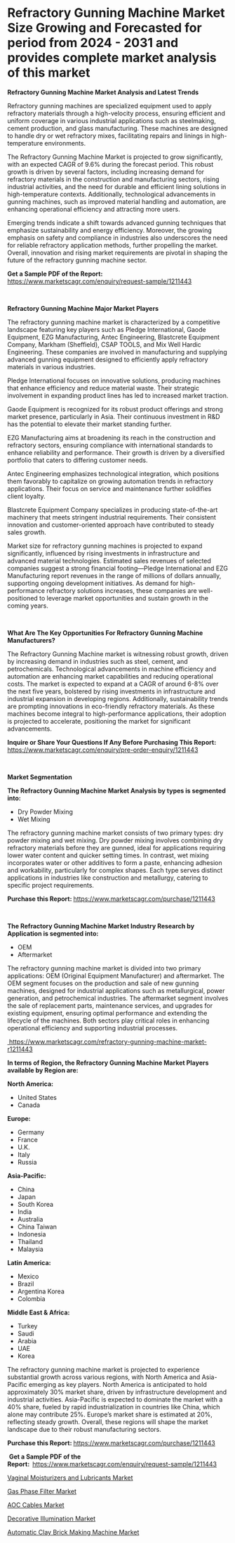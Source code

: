 <p><h1>Refractory Gunning Machine Market Size Growing and Forecasted for period from 2024 - 2031 and provides complete market analysis of this market</h1></p><p><strong>Refractory Gunning Machine Market Analysis and Latest Trends</strong></p>
<p><p>Refractory gunning machines are specialized equipment used to apply refractory materials through a high-velocity process, ensuring efficient and uniform coverage in various industrial applications such as steelmaking, cement production, and glass manufacturing. These machines are designed to handle dry or wet refractory mixes, facilitating repairs and linings in high-temperature environments.</p><p>The Refractory Gunning Machine Market is projected to grow significantly, with an expected CAGR of 9.6% during the forecast period. This robust growth is driven by several factors, including increasing demand for refractory materials in the construction and manufacturing sectors, rising industrial activities, and the need for durable and efficient lining solutions in high-temperature contexts. Additionally, technological advancements in gunning machines, such as improved material handling and automation, are enhancing operational efficiency and attracting more users.</p><p>Emerging trends indicate a shift towards advanced gunning techniques that emphasize sustainability and energy efficiency. Moreover, the growing emphasis on safety and compliance in industries also underscores the need for reliable refractory application methods, further propelling the market. Overall, innovation and rising market requirements are pivotal in shaping the future of the refractory gunning machine sector.</p></p>
<p><strong>Get a Sample PDF of the Report:&nbsp;</strong> <a href="https://www.marketscagr.com/enquiry/request-sample/1211443?utm_campaign=1126&utm_medium=2&utm_source=Github&utm_content=ia&utm_term=17122024&utm_id=refractory-gunning-machine">https://www.marketscagr.com/enquiry/request-sample/1211443</a></p>
<p>&nbsp;</p>
<p><strong>Refractory Gunning Machine Major Market Players</strong></p>
<p><p>The refractory gunning machine market is characterized by a competitive landscape featuring key players such as Pledge International, Gaode Equipment, EZG Manufacturing, Antec Engineering, Blastcrete Equipment Company, Markham (Sheffield), CSAP TOOLS, and Mix Well Hardic Engineering. These companies are involved in manufacturing and supplying advanced gunning equipment designed to efficiently apply refractory materials in various industries.</p><p>Pledge International focuses on innovative solutions, producing machines that enhance efficiency and reduce material waste. Their strategic involvement in expanding product lines has led to increased market traction.</p><p>Gaode Equipment is recognized for its robust product offerings and strong market presence, particularly in Asia. Their continuous investment in R&D has the potential to elevate their market standing further.</p><p>EZG Manufacturing aims at broadening its reach in the construction and refractory sectors, ensuring compliance with international standards to enhance reliability and performance. Their growth is driven by a diversified portfolio that caters to differing customer needs.</p><p>Antec Engineering emphasizes technological integration, which positions them favorably to capitalize on growing automation trends in refractory applications. Their focus on service and maintenance further solidifies client loyalty.</p><p>Blastcrete Equipment Company specializes in producing state-of-the-art machinery that meets stringent industrial requirements. Their consistent innovation and customer-oriented approach have contributed to steady sales growth.</p><p>Market size for refractory gunning machines is projected to expand significantly, influenced by rising investments in infrastructure and advanced material technologies. Estimated sales revenues of selected companies suggest a strong financial footing—Pledge International and EZG Manufacturing report revenues in the range of millions of dollars annually, supporting ongoing development initiatives. As demand for high-performance refractory solutions increases, these companies are well-positioned to leverage market opportunities and sustain growth in the coming years.</p></p>
<p>&nbsp;</p>
<p><strong>What Are The Key Opportunities For Refractory Gunning Machine Manufacturers?</strong></p>
<p><p>The Refractory Gunning Machine market is witnessing robust growth, driven by increasing demand in industries such as steel, cement, and petrochemicals. Technological advancements in machine efficiency and automation are enhancing market capabilities and reducing operational costs. The market is expected to expand at a CAGR of around 6-8% over the next five years, bolstered by rising investments in infrastructure and industrial expansion in developing regions. Additionally, sustainability trends are prompting innovations in eco-friendly refractory materials. As these machines become integral to high-performance applications, their adoption is projected to accelerate, positioning the market for significant advancements.</p></p>
<p><strong>Inquire or Share Your Questions If Any Before Purchasing This Report:</strong> <a href="https://www.marketscagr.com/enquiry/pre-order-enquiry/1211443?utm_campaign=1126&utm_medium=2&utm_source=Github&utm_content=ia&utm_term=17122024&utm_id=refractory-gunning-machine">https://www.marketscagr.com/enquiry/pre-order-enquiry/1211443</a></p>
<p>&nbsp;</p>
<p><strong>Market Segmentation</strong></p>
<p><strong>The Refractory Gunning Machine Market Analysis by types is segmented into:</strong></p>
<p><ul><li>Dry Powder Mixing</li><li>Wet Mixing</li></ul></p>
<p><p>The refractory gunning machine market consists of two primary types: dry powder mixing and wet mixing. Dry powder mixing involves combining dry refractory materials before they are gunned, ideal for applications requiring lower water content and quicker setting times. In contrast, wet mixing incorporates water or other additives to form a paste, enhancing adhesion and workability, particularly for complex shapes. Each type serves distinct applications in industries like construction and metallurgy, catering to specific project requirements.</p></p>
<p><strong>Purchase this Report:&nbsp;</strong><a href="https://www.marketscagr.com/purchase/1211443?utm_campaign=1126&utm_medium=2&utm_source=Github&utm_content=ia&utm_term=17122024&utm_id=refractory-gunning-machine">https://www.marketscagr.com/purchase/1211443</a></p>
<p>&nbsp;</p>
<p><strong>The Refractory Gunning Machine Market Industry Research by Application is segmented into:</strong></p>
<p><ul><li>OEM</li><li>Aftermarket</li></ul></p>
<p><p>The refractory gunning machine market is divided into two primary applications: OEM (Original Equipment Manufacturer) and aftermarket. The OEM segment focuses on the production and sale of new gunning machines, designed for industrial applications such as metallurgical, power generation, and petrochemical industries. The aftermarket segment involves the sale of replacement parts, maintenance services, and upgrades for existing equipment, ensuring optimal performance and extending the lifecycle of the machines. Both sectors play critical roles in enhancing operational efficiency and supporting industrial processes.</p></p>
<p><a href="https://www.marketscagr.com/refractory-gunning-machine-market-r1211443?utm_campaign=1126&utm_medium=2&utm_source=Github&utm_content=ia&utm_term=17122024&utm_id=refractory-gunning-machine">&nbsp;https://www.marketscagr.com/refractory-gunning-machine-market-r1211443</a></p>
<p><strong>In terms of Region, the Refractory Gunning Machine Market Players available by Region are:</strong></p>
<p>
    <p> <strong> North America: </strong>
        <ul>
            <li>United States</li>
            <li>Canada</li>
        </ul>
        </p> 
    <p> <strong> Europe: </strong>
        <ul>
            <li>Germany</li>
            <li>France</li>
            <li>U.K.</li>
            <li>Italy</li>
            <li>Russia</li>
        </ul>
        </p> 
    <p> <strong> Asia-Pacific: </strong>
        <ul>
            <li>China</li>
            <li>Japan</li>
            <li>South Korea</li>
            <li>India</li>
            <li>Australia</li>
            <li>China Taiwan</li>
            <li>Indonesia</li>
            <li>Thailand</li>
            <li>Malaysia</li>
        </ul>
        </p> 
    <p> <strong> Latin America: </strong>
        <ul>
            <li>Mexico</li>
            <li>Brazil</li>
            <li>Argentina Korea</li>
            <li>Colombia</li>
        </ul>
        </p> 
    <p> <strong> Middle East & Africa: </strong>
        <ul>
            <li>Turkey</li>
            <li>Saudi</li>
            <li>Arabia</li>
            <li>UAE</li>
            <li>Korea</li>
        </ul>
    </p>
    </p>
<p><p>The refractory gunning machine market is projected to experience substantial growth across various regions, with North America and Asia-Pacific emerging as key players. North America is anticipated to hold approximately 30% market share, driven by infrastructure development and industrial activities. Asia-Pacific is expected to dominate the market with a 40% share, fueled by rapid industrialization in countries like China, which alone may contribute 25%. Europe’s market share is estimated at 20%, reflecting steady growth. Overall, these regions will shape the market landscape due to their robust manufacturing sectors.</p></p>
<p><strong>Purchase this Report: </strong><a href="https://www.marketscagr.com/purchase/1211443?utm_campaign=1126&utm_medium=2&utm_source=Github&utm_content=ia&utm_term=17122024&utm_id=refractory-gunning-machine">https://www.marketscagr.com/purchase/1211443</a></p>
<p>&nbsp;<strong>Get a Sample PDF of the Report:&nbsp;&nbsp;</strong><a href="https://www.marketscagr.com/enquiry/request-sample/1211443?utm_campaign=1126&utm_medium=2&utm_source=Github&utm_content=ia&utm_term=17122024&utm_id=refractory-gunning-machine">https://www.marketscagr.com/enquiry/request-sample/1211443</a></p>
<p><strong></strong></p>
<p><p><a href="https://www.linkedin.com/pulse/vaginal-moisturizers-lubricants-market-share-analysis-vvnve?utm_campaign=1126&utm_medium=2&utm_source=Github&utm_content=ia&utm_term=17122024&utm_id=refractory-gunning-machine">Vaginal Moisturizers and Lubricants Market</a></p><p><a href="https://www.linkedin.com/pulse/latest-research-gas-phase-filter-market-revenue-valuation-0t4se?utm_campaign=1126&utm_medium=2&utm_source=Github&utm_content=ia&utm_term=17122024&utm_id=refractory-gunning-machine">Gas Phase Filter Market</a></p><p><a href="https://www.linkedin.com/pulse/aoc-cables-market-forecast-global-trends-analysis-from-2024-nh1ef?utm_campaign=1126&utm_medium=2&utm_source=Github&utm_content=ia&utm_term=17122024&utm_id=refractory-gunning-machine">AOC Cables Market</a></p><p><a href="https://www.linkedin.com/pulse/decorative-illumination-market-size-growth-62-cagr-from-2024-od8ee?utm_campaign=1126&utm_medium=2&utm_source=Github&utm_content=ia&utm_term=17122024&utm_id=refractory-gunning-machine">Decorative Illumination Market</a></p><p><a href="https://www.linkedin.com/pulse/automatic-clay-brick-making-machine-market-sizeshare-recent-twp1e?utm_campaign=1126&utm_medium=2&utm_source=Github&utm_content=ia&utm_term=17122024&utm_id=refractory-gunning-machine">Automatic Clay Brick Making Machine Market</a></p></p>